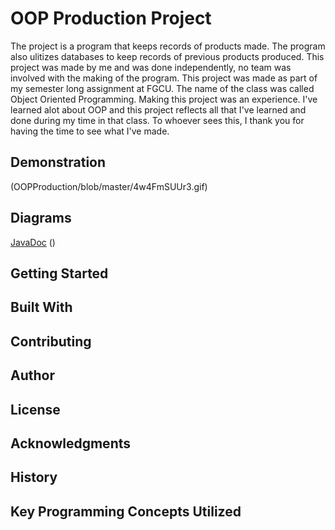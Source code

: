 # OOP Production Project
The project is a program that keeps records of products made. The program also ulitizes databases to keep records of previous products produced.
This project was made by me and was done independently, no team was involved with the making of the program.
This project was made as part of my semester long assignment at FGCU. The name of the class was called Object Oriented Programming.
Making this project was an experience. I've learned alot about OOP and this project reflects all that I've learned and done during my time
in that class. To whoever sees this, I thank you for having the time to see what I've made.

## Demonstration
(OOPProduction/blob/master/4w4FmSUUr3.gif)

## Diagrams
[JavaDoc](https://bsantiago25.github.io/OOPProduction/javadocs/index.html)
()

## Getting Started


## Built With


## Contributing


## Author


## License


## Acknowledgments


## History


## Key Programming Concepts Utilized
